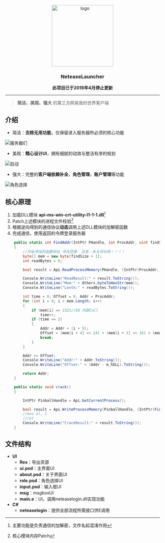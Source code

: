 
<div align="center">
<img src="https://github.com/hyunsssssssss/NeteaseLauncher/blob/master/docs/logo2.svg" alt="logo" width="200" height="200" align="center" />

### NeteaseLauncher

<strong>此项目已于2019年4月停止更新</strong>
****
</div>

> **简洁、美观、强大** 的第三方网易我的世界客户端



## 介绍

* 简洁：**去除无用功能**，仅保留进入服务器所必须的核心功能

![服务器们](https://github.com/hyunsssssssss/NeteaseLauncher/blob/master/docs/servers.gif "服务器们")

* 美观：**精心设计UI**，拥有细腻的动效与整洁有序的规划

![启动](https://github.com/hyunsssssssss/NeteaseLauncher/blob/master/docs/launch.gif "启动")

* 强大：完整的**客户端依赖补全**，**角色管理**，**账户管理**等功能

![角色选择](https://github.com/hyunsssssssss/NeteaseLauncher/blob/master/docs/userchoose.gif "角色选择")



## 核心原理

1. 加载DLL模块 **api-ms-win-crt-utility-l1-1-1.dll**[^1]
2. Patch上述模块的进程文件校验[^2]
3. 根据逆向得到的通信协议**动态**调用上述DLL模块的加解密函数
4. 完成通信，使用返回的令牌登录服务器

[^1]: 主要功能是负责通信的加解密，文件名起混淆作用
[^2]: 核心模块内存Patch

```c#
    public static int FindAddr(IntPtr PHandle, int ProcAddr, uint findSize)
    {
        //开始寻找的函数地址 寻找范围  注意：未关闭句柄！！！！
        byte[] mem = new byte[findSize + 1];
        int readBytes = 0;

        bool result = Api.ReadProcessMemory(PHandle, (IntPtr)ProcAddr, mem, findSize, out readBytes);

        Console.WriteLine("ReadResult:" + result.ToString());
        Console.WriteLine("Mem:" + Others.byteToHexStr(mem));
        Console.WriteLine("Lenth:" + readBytes.ToString());

        int time = 0, Offset = 0, Addr = ProcAddr;
        for (int i = 0; i < mem.Length; i++)
        {
            if (mem[i] == 232)//E8 内部Call
                time++;
            if (time == 2)
            {
                Addr = Addr + (i + 5);
                Offset = (mem[i + 4] << 24) + (mem[i + 3] << 16) + (mem[i + 2] << 8) + mem[i + 1];
                break;
            }
        }

        Addr += Offset;
        Console.WriteLine("Addr:" + Addr.ToString());
        Console.WriteLine("Offset:" + (Addr - m_hDLL).ToString());

        return Addr;
    }

    public static void crack()
    {

        IntPtr PinballHandle = Api.GetCurrentProcess();

        bool result = Api.WriteProcessMemory(PinballHandle, (IntPtr)FindAddr(PinballHandle, FindBeginAddr, 150), new uint[] { Convert.ToUInt32("B001C3", 16) }, 3, (IntPtr)0);
		//mov al, 1
        //ret
        Console.WriteLine("CrackResult:" + result.ToString());
    }
```



## 文件结构

* **UI**
  * **Res**：导出资源
  * **ui.psd**：主界面UI
  * **about.psd**：关于界面UI
  * **role.psd**：角色选择UI
  * **input.psd**：输入框UI
  * **msg**：msgboxUI
  * **main.e**：UI，调用neteaselogin.dll实现功能
* **C#**
  * **neteaselogin**：提供全部流程所需接口供E调用

